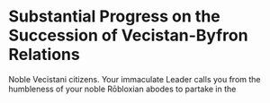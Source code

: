# Substantial Progress on the Succession of Vecistan-Byfron Relations
 Noble Vecistani citizens.  Your immaculate Leader calls you from the humbleness of your noble Rōbloxian abodes to partake in the